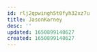 ```yaml
---
id: rlj2qpwingh5t0fyh32xz7u
title: JasonKarney
desc: ''
updated: 1650899148627
created: 1650899148627
---
```


